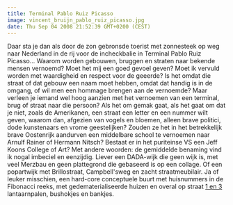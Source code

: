 ```yaml
---
title: Terminal Pablo Ruiz Picasso
image: vincent_bruijn_pablo_ruiz_picasso.jpg
date: Thu Sep 04 2008 21:52:39 GMT+0200 (CEST)
---
```


Daar sta je dan als door de zon gebronsde toerist met zonnesteek op weg naar Nederland in de rij voor de incheckbalie in Terminal Pablo Ruiz Picasso... Waarom worden gebouwen, bruggen en straten naar bekende mensen vernoemd? Moet het mij een goed gevoel geven? Moet ik vervuld worden met waardigheid en respect voor de geeerde? Is het omdat die straat of dat gebouw een naam moet hebben, omdat dat handig is in de omgang, of wil men een hommage brengen aan de vernoemde? Maar verleen je iemand wel hoog aanzien met het vernoemen van een terminal, brug of straat naar die persoon? Als het om gemak gaat, als het gaat om dat je niet, zoals de Amerikanen, een straat een letter en een nummer wilt geven, waarom dan, afgezien van vogels en bloemen, alleen brave politici, dode kunstenaars en vrome geestelijken?
Zouden ze het in het betrekkelijk brave Oostenrijk aandurven een middelbare school te vernoemen naar Arnulf Rainer of Hermann Nitsch? Bestaat er in het puriteinse VS een Jeff Koons College of Art? Met andere woorden: de gemiddelde benaming vind ik nogal imbeciel en eenzijdig. Liever een DADA-wijk die geen wijk is, met veel Merzbau en geen plattegrond die gebaseerd is op een collage. Of een popartwijk met Brillostraat, Campbell'sweg en zacht straatmeubilair. Ja of leuker misschien, een hard-core conceptuele buurt met huisnummers in de Fibonacci reeks, met gedematerialiseerde huizen en overal op straat <a href="http://www.moma.org/collection/browse_results.php?criteria=O%3AAD%3AE%3A3228&amp;page_number=1&amp;template_id=1&amp;sort_order=1" target="_blank">1 en 3</a> lantaarnpalen, bushokjes en bankjes.
